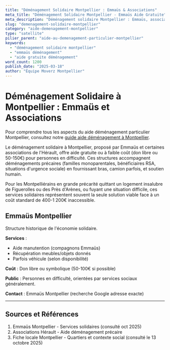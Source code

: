 ```yaml
---
title: "Déménagement Solidaire Montpellier : Emmaüs & Associations"
meta_title: "Déménagement Solidaire Montpellier - Emmaüs Aide Gratuite"
meta_description: "Déménagement solidaire Montpellier : Emmaüs, associations, aide gratuite/faible coût. Solutions entraide."
slug: "demenagement-solidaire-montpellier"
category: "aide-demenagement-montpellier"
type: "satellite"
pilier_parent: "aide-au-demenagement-particulier-montpellier"
keywords:
  - "déménagement solidaire montpellier"
  - "emmaüs déménagement"
  - "aide gratuite déménagement"
word_count: 1200
publish_date: "2025-03-18"
author: "Équipe Moverz Montpellier"
---
```


# Déménagement Solidaire à Montpellier : Emmaüs et Associations


Pour comprendre tous les aspects du aide déménagement particulier Montpellier, consultez notre [guide aide déménagement à Montpellier](/blog/aide-demenagement-particulier-montpellier/aide-demenagement-particulier-montpellier).


Le déménagement solidaire à Montpellier, proposé par Emmaüs et certaines associations de l'Hérault, offre aide gratuite ou à faible coût (don libre ou 50-150€) pour personnes en difficulté. Ces structures accompagnent déménagements précaires (familles monoparentales, bénéficiaires RSA, situations d'urgence sociale) en fournissant bras, camion parfois, et soutien humain.

Pour les Montpelliérains en grande précarité quittant un logement insalubre de Figuerolles ou des Près d'Arènes, ou fuyant une situation difficile, ces services solidaires représentent souvent la seule solution viable face à un coût standard de 400-1 200€ inaccessible.

## Emmaüs Montpellier

Structure historique de l'économie solidaire.

**Services** :
- Aide manutention (compagnons Emmaüs)
- Récupération meubles/objets donnés
- Parfois véhicule (selon disponibilité)

**Coût** : Don libre ou symbolique (50-100€ si possible)

**Public** : Personnes en difficulté, orientées par services sociaux généralement.

**Contact** : Emmaüs Montpellier (recherche Google adresse exacte)

---

## Sources et Références

1. Emmaüs Montpellier - Services solidaires (consulté oct 2025)
2. Associations Hérault - Aide déménagement précaire
3. Fiche locale Montpellier - Quartiers et contexte social (consulté le 13 octobre 2025)

